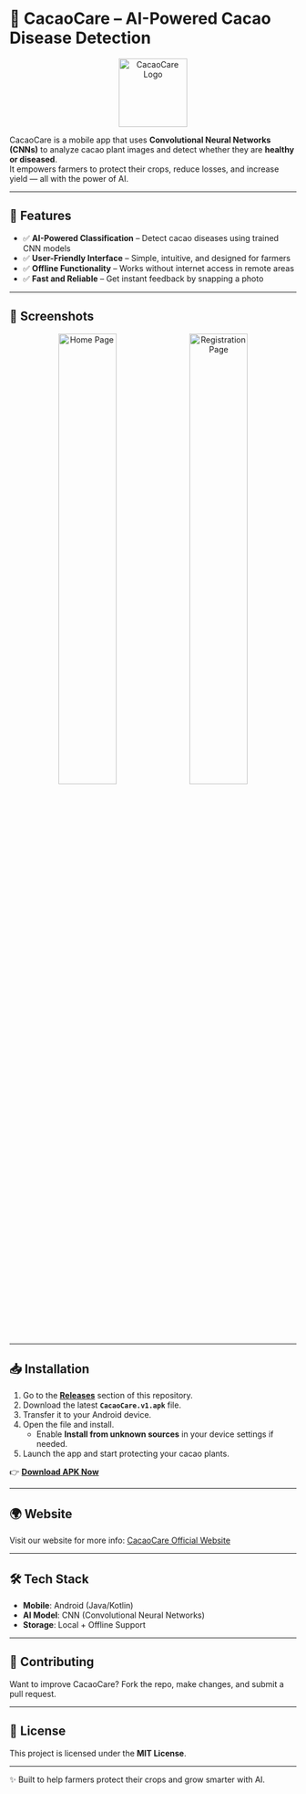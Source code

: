 # 🌱 CacaoCare – AI-Powered Cacao Disease Detection  

<p align="center">
  <img src="https://i.imgur.com/la1KhXW.png" alt="CacaoCare Logo" width="120"/>
</p>  

CacaoCare is a mobile app that uses **Convolutional Neural Networks (CNNs)** to analyze cacao plant images and detect whether they are **healthy or diseased**.  
It empowers farmers to protect their crops, reduce losses, and increase yield — all with the power of AI.  

---

## 🚀 Features  
- ✅ **AI-Powered Classification** – Detect cacao diseases using trained CNN models  
- ✅ **User-Friendly Interface** – Simple, intuitive, and designed for farmers  
- ✅ **Offline Functionality** – Works without internet access in remote areas  
- ✅ **Fast and Reliable** – Get instant feedback by snapping a photo  

---

## 📱 Screenshots  

<p align="center">
  <img src="https://i.imgur.com/MAZLhSr.png" alt="Home Page" width="45%"/>  
  <img src="https://i.imgur.com/v1uIHIC.png" alt="Registration Page" width="45%"/>  
</p>  

---

## 📥 Installation  

1. Go to the **[Releases](../../releases)** section of this repository.  
2. Download the latest **`CacaoCare.v1.apk`** file.  
3. Transfer it to your Android device.  
4. Open the file and install.  
   - Enable **Install from unknown sources** in your device settings if needed.  
5. Launch the app and start protecting your cacao plants.  

👉 [**Download APK Now**](../../releases)  

---

## 🌍 Website  
Visit our website for more info: [CacaoCare Official Website](https://cacao-care.nuxt.dev/)  

---

## 🛠️ Tech Stack  
- **Mobile**: Android (Java/Kotlin)  
- **AI Model**: CNN (Convolutional Neural Networks)  
- **Storage**: Local + Offline Support  

---

## 🤝 Contributing  
Want to improve CacaoCare? Fork the repo, make changes, and submit a pull request.  

---

## 📜 License  
This project is licensed under the **MIT License**.  

---

✨ Built to help farmers protect their crops and grow smarter with AI.  
